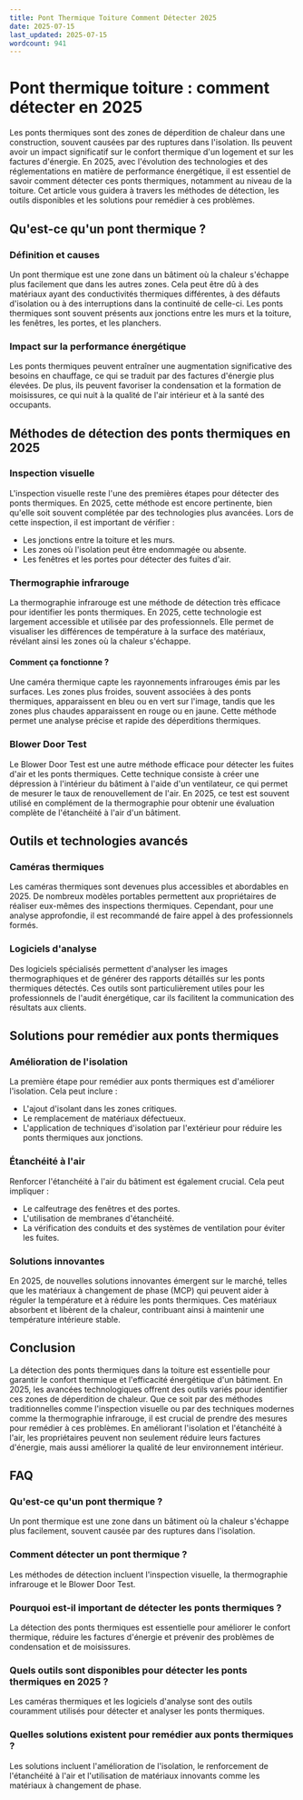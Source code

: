```yaml
---
title: Pont Thermique Toiture Comment Détecter 2025
date: 2025-07-15
last_updated: 2025-07-15
wordcount: 941
---
```


# Pont thermique toiture : comment détecter en 2025

Les ponts thermiques sont des zones de déperdition de chaleur dans une construction, souvent causées par des ruptures dans l'isolation. Ils peuvent avoir un impact significatif sur le confort thermique d'un logement et sur les factures d'énergie. En 2025, avec l'évolution des technologies et des réglementations en matière de performance énergétique, il est essentiel de savoir comment détecter ces ponts thermiques, notamment au niveau de la toiture. Cet article vous guidera à travers les méthodes de détection, les outils disponibles et les solutions pour remédier à ces problèmes.

## Qu'est-ce qu'un pont thermique ?

### Définition et causes

Un pont thermique est une zone dans un bâtiment où la chaleur s'échappe plus facilement que dans les autres zones. Cela peut être dû à des matériaux ayant des conductivités thermiques différentes, à des défauts d'isolation ou à des interruptions dans la continuité de celle-ci. Les ponts thermiques sont souvent présents aux jonctions entre les murs et la toiture, les fenêtres, les portes, et les planchers.

### Impact sur la performance énergétique

Les ponts thermiques peuvent entraîner une augmentation significative des besoins en chauffage, ce qui se traduit par des factures d'énergie plus élevées. De plus, ils peuvent favoriser la condensation et la formation de moisissures, ce qui nuit à la qualité de l'air intérieur et à la santé des occupants.

## Méthodes de détection des ponts thermiques en 2025

### Inspection visuelle

L'inspection visuelle reste l'une des premières étapes pour détecter des ponts thermiques. En 2025, cette méthode est encore pertinente, bien qu'elle soit souvent complétée par des technologies plus avancées. Lors de cette inspection, il est important de vérifier :

- Les jonctions entre la toiture et les murs.
- Les zones où l'isolation peut être endommagée ou absente.
- Les fenêtres et les portes pour détecter des fuites d'air.

### Thermographie infrarouge

La thermographie infrarouge est une méthode de détection très efficace pour identifier les ponts thermiques. En 2025, cette technologie est largement accessible et utilisée par des professionnels. Elle permet de visualiser les différences de température à la surface des matériaux, révélant ainsi les zones où la chaleur s'échappe.

#### Comment ça fonctionne ?

Une caméra thermique capte les rayonnements infrarouges émis par les surfaces. Les zones plus froides, souvent associées à des ponts thermiques, apparaissent en bleu ou en vert sur l'image, tandis que les zones plus chaudes apparaissent en rouge ou en jaune. Cette méthode permet une analyse précise et rapide des déperditions thermiques.

### Blower Door Test

Le Blower Door Test est une autre méthode efficace pour détecter les fuites d'air et les ponts thermiques. Cette technique consiste à créer une dépression à l'intérieur du bâtiment à l'aide d'un ventilateur, ce qui permet de mesurer le taux de renouvellement de l'air. En 2025, ce test est souvent utilisé en complément de la thermographie pour obtenir une évaluation complète de l'étanchéité à l'air d'un bâtiment.

## Outils et technologies avancés

### Caméras thermiques

Les caméras thermiques sont devenues plus accessibles et abordables en 2025. De nombreux modèles portables permettent aux propriétaires de réaliser eux-mêmes des inspections thermiques. Cependant, pour une analyse approfondie, il est recommandé de faire appel à des professionnels formés.

### Logiciels d'analyse

Des logiciels spécialisés permettent d'analyser les images thermographiques et de générer des rapports détaillés sur les ponts thermiques détectés. Ces outils sont particulièrement utiles pour les professionnels de l'audit énergétique, car ils facilitent la communication des résultats aux clients.

## Solutions pour remédier aux ponts thermiques

### Amélioration de l'isolation

La première étape pour remédier aux ponts thermiques est d'améliorer l'isolation. Cela peut inclure :

- L'ajout d'isolant dans les zones critiques.
- Le remplacement de matériaux défectueux.
- L'application de techniques d'isolation par l'extérieur pour réduire les ponts thermiques aux jonctions.

### Étanchéité à l'air

Renforcer l'étanchéité à l'air du bâtiment est également crucial. Cela peut impliquer :

- Le calfeutrage des fenêtres et des portes.
- L'utilisation de membranes d'étanchéité.
- La vérification des conduits et des systèmes de ventilation pour éviter les fuites.

### Solutions innovantes

En 2025, de nouvelles solutions innovantes émergent sur le marché, telles que les matériaux à changement de phase (MCP) qui peuvent aider à réguler la température et à réduire les ponts thermiques. Ces matériaux absorbent et libèrent de la chaleur, contribuant ainsi à maintenir une température intérieure stable.

## Conclusion

La détection des ponts thermiques dans la toiture est essentielle pour garantir le confort thermique et l'efficacité énergétique d'un bâtiment. En 2025, les avancées technologiques offrent des outils variés pour identifier ces zones de déperdition de chaleur. Que ce soit par des méthodes traditionnelles comme l'inspection visuelle ou par des techniques modernes comme la thermographie infrarouge, il est crucial de prendre des mesures pour remédier à ces problèmes. En améliorant l'isolation et l'étanchéité à l'air, les propriétaires peuvent non seulement réduire leurs factures d'énergie, mais aussi améliorer la qualité de leur environnement intérieur.

## FAQ

### Qu'est-ce qu'un pont thermique ?

Un pont thermique est une zone dans un bâtiment où la chaleur s'échappe plus facilement, souvent causée par des ruptures dans l'isolation.

### Comment détecter un pont thermique ?

Les méthodes de détection incluent l'inspection visuelle, la thermographie infrarouge et le Blower Door Test.

### Pourquoi est-il important de détecter les ponts thermiques ?

La détection des ponts thermiques est essentielle pour améliorer le confort thermique, réduire les factures d'énergie et prévenir des problèmes de condensation et de moisissures.

### Quels outils sont disponibles pour détecter les ponts thermiques en 2025 ?

Les caméras thermiques et les logiciels d'analyse sont des outils couramment utilisés pour détecter et analyser les ponts thermiques.

### Quelles solutions existent pour remédier aux ponts thermiques ?

Les solutions incluent l'amélioration de l'isolation, le renforcement de l'étanchéité à l'air et l'utilisation de matériaux innovants comme les matériaux à changement de phase.